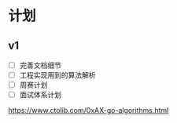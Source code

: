 # 计划

## v1

- [ ] 完善文档细节
- [ ] 工程实现用到的算法解析
- [ ] 周赛计划
- [ ] 面试体系计划

https://www.ctolib.com/0xAX-go-algorithms.html